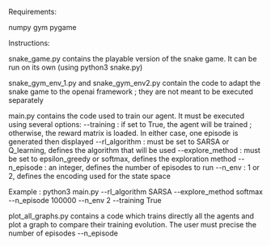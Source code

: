 Requirements:

numpy
gym
pygame

Instructions:

snake_game.py contains the playable version of the snake game. It can be run on its own (using python3 snake.py)

snake_gym_env_1.py and snake_gym_env2.py contain the code to adapt the snake game to the openai framework ; they are not meant to be executed separately

main.py contains the code used to train our agent. It must be executed using several options:
 --training : if set to True, the agent will be trained ; otherwise, the reward matrix is loaded. In either case, one episode is generated then displayed
 --rl_algorithm : must be set to SARSA or Q_learning, defines the algorithm that will be used
 --explore_method : must be set to epsilon_greedy or softmax, defines the exploration method
 --n_episode : an integer, defines the number of episodes to run
 --n_env : 1 or 2, defines the encoding used for the state space

Example : 
python3 main.py --rl_algorithm SARSA --explore_method softmax --n_episode 100000 --n_env 2 --training True

plot_all_graphs.py contains a code which trains directly all the agents and plot a graph to compare their training evolution. The user must precise the number of episodes --n_episode


